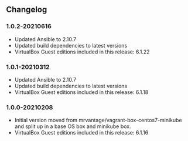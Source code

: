 ## Changelog

### 1.0.2-20210616
* Updated Ansible to 2.10.7
* Updated build dependencies to latest versions
* VirtualBox Guest editions included in this release: 6.1.22

### 1.0.1-20210312
* Updated Ansible to 2.10.7
* Updated build dependencies to latest versions
* VirtualBox Guest editions included in this release: 6.1.18

### 1.0.0-20210208
* Initial version moved from mrvantage/vagrant-box-centos7-minikube and split up in a base OS box and minikube box.
* VirtualBox Guest editions included in this release: 6.1.16